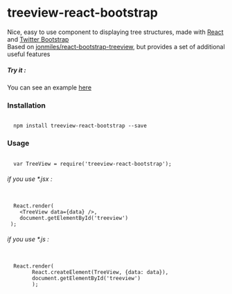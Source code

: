 # treeview-react-bootstrap

  Nice, easy to use component to displaying tree structures, made with 
  <a href="https://github.com/facebook/react">React</a> and 
  <a href="https://github.com/twbs/bootstrap">Twitter Bootstrap</a> <br />
  Based on <a href="https://github.com/jonmiles/react-bootstrap-treeview">jonmiles/react-bootstrap-treeview</a>, 
  but provides a set of additional useful features
##### Try it :
  You can see an example <a href="http://eliftech.github.io/treeview-react-bootstrap">here</a>

### Installation
<pre><code>
  npm install treeview-react-bootstrap --save
</code></pre>

### Usage

<pre><code>
  var TreeView = require('treeview-react-bootstrap');
</code></pre>
###### if you use *.jsx :
<pre><code>
  React.render(
    &lt;TreeView data={data} /&gt;,
    document.getElementById('treeview')
 );
</code></pre>
###### if you use *.js :
<pre><code>
  React.render(                
		React.createElement(TreeView, {data: data}),
		document.getElementById('treeview')
		);
</code></pre>
